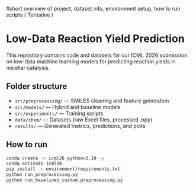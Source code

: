 #short overview of project, dataset info, environment setup, how to run scripts ( Tentative )

# Low-Data Reaction Yield Prediction

This repository contains code and datasets for our ICML 2026 submission on low-data machine learning models for predicting reaction yields in micellar catalysis.

## Folder structure
- `src/preprocessing/` — SMILES cleaning and feature generation  
- `src/models/` — Hybrid and baseline models  
- `src/experiments/` — Training scripts  
- `data/chem/` — Datasets (raw Excel files, processed .npy)  
- `results/` — Generated metrics, predictions, and plots  

## How to run
```bash
conda create -n icml26 python=3.10 -y
conda activate icml26
pip install -r environment/requirements.txt
python run_preprocessing.py
python run_baselines_custom_preprocessing.py
